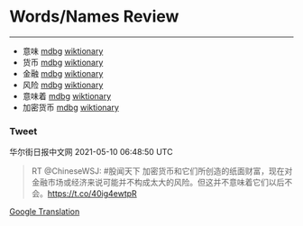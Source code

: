 
# Words/Names Review
___
- 意味 [mdbg](https://www.mdbg.net/chinese/dictionary?page=worddict&wdrst=0&wdqb=意味) [wiktionary](https://en.wiktionary.org/wiki/意味)
- 货币 [mdbg](https://www.mdbg.net/chinese/dictionary?page=worddict&wdrst=0&wdqb=货币) [wiktionary](https://en.wiktionary.org/wiki/货币)
- 金融 [mdbg](https://www.mdbg.net/chinese/dictionary?page=worddict&wdrst=0&wdqb=金融) [wiktionary](https://en.wiktionary.org/wiki/金融)
- 风险 [mdbg](https://www.mdbg.net/chinese/dictionary?page=worddict&wdrst=0&wdqb=风险) [wiktionary](https://en.wiktionary.org/wiki/风险)
- 意味着 [mdbg](https://www.mdbg.net/chinese/dictionary?page=worddict&wdrst=0&wdqb=意味着) [wiktionary](https://en.wiktionary.org/wiki/意味着)
- 加密货币 [mdbg](https://www.mdbg.net/chinese/dictionary?page=worddict&wdrst=0&wdqb=加密货币) [wiktionary](https://en.wiktionary.org/wiki/加密货币)
### Tweet
华尔街日报中文网 2021-05-10 06:48:50 UTC
> RT @ChineseWSJ: #股闻天下 加密货币和它们所创造的纸面财富，现在对金融市场或经济来说可能并不构成太大的风险。但这并不意味着它们以后不会。https://t.co/40ig4ewtpR

[Google Translation](https://translate.google.com/?hi=en&tab=TT&sl=zh-CN&tl=en&op=translate&text=RT+%40ChineseWSJ%3A+%23%E8%82%A1%E9%97%BB%E5%A4%A9%E4%B8%8B+%E5%8A%A0%E5%AF%86%E8%B4%A7%E5%B8%81%E5%92%8C%E5%AE%83%E4%BB%AC%E6%89%80%E5%88%9B%E9%80%A0%E7%9A%84%E7%BA%B8%E9%9D%A2%E8%B4%A2%E5%AF%8C%EF%BC%8C%E7%8E%B0%E5%9C%A8%E5%AF%B9%E9%87%91%E8%9E%8D%E5%B8%82%E5%9C%BA%E6%88%96%E7%BB%8F%E6%B5%8E%E6%9D%A5%E8%AF%B4%E5%8F%AF%E8%83%BD%E5%B9%B6%E4%B8%8D%E6%9E%84%E6%88%90%E5%A4%AA%E5%A4%A7%E7%9A%84%E9%A3%8E%E9%99%A9%E3%80%82%E4%BD%86%E8%BF%99%E5%B9%B6%E4%B8%8D%E6%84%8F%E5%91%B3%E7%9D%80%E5%AE%83%E4%BB%AC%E4%BB%A5%E5%90%8E%E4%B8%8D%E4%BC%9A%E3%80%82https%3A%2F%2Ft.co%2F40ig4ewtpR)
